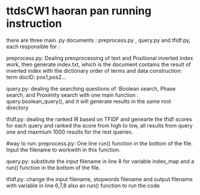 # ttdsCW1 haoran pan    running instruction

there are three main .py documents : preprocess.py , query.py and tfidf.py, each responsible for :



preprocess.py:
  Dealing preoprocessing of text and Positional inverted index work, then generate index.txt, which is
  the document contains the result of inverted index with the dictionary order of terms and data construction:  
  term
      docID: pos1,pos2...

query.py:
  dealing the searching questions of :Boolean search, Phase search, and Proximity search with one main function : query.boolean_query(), and it will generate results in the same root directory

tfidf.py:
  dealing the ranked IR based on TFIDF and genearte the tfidf scores for each query and ranked the score from high to low, all results from query one and maxmium 1000 results for the rest queries.



#way to run:
   preprocess.py:  One line run() function in the bottom of the file. Input the filename to workwith in this function.


   query.py:  substitute the input filename in line 8 for variable index_map and a run() function in the bottom of the file.


   tfidf.py:  change the input filename, stopwords filename and output filename with variable in line 6,7,8
   also an run() function to run the code
